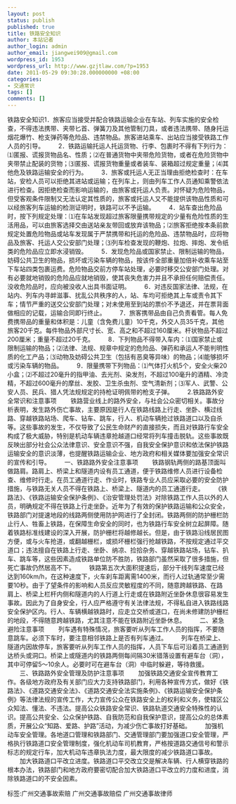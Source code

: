 ```yaml
---
layout: post
status: publish
published: true
title: 铁路安全知识
author: 本站记者
author_login: admin
author_email: jiangwei909@gmail.com
wordpress_id: 1953
wordpress_url: http://www.gzjtlaw.com/?p=1953
date: 2011-05-29 09:30:28.000000000 +08:00
categories:
- 交通常识
tags: []
comments: []
---
```

 铁路安全知识1．旅客应当接受并配合铁路运输企业在车站、列车实施的安全检查，不得违法携带、夹带匕首、弹簧刀及其他管制刀具，或者违法携带、随身托运烟花爆竹、枪支弹药等危险品、违禁物品。旅客进站乘车、出站应当接受铁路工作人员的引导。 　　2．铁路运输托运人托运货物、行李、包裹时不得有下列行为：⑴匿报、谎报货物品名、性质；⑵在普通货物中夹带危险货物，或者在危险货物中夹带禁止配装的货物；⑶匿报、谎报货物重量或者装车、装箱超过规定重量；⑷其他危及铁路运输安全的行为。 　　3．旅客或托运人无正当理由拒绝检查时：在车站，安检人员可以拒绝其进站或运输；在列车上，则由列车工作人员通知乘警依法进行检查。因拒绝检查而影响运输的，由旅客或托运人负责。对怀疑为危险物品，但受客观条件限制又无法认定其性质的，旅客或托运人又不能提供该物品性质和可以经旅客列车运输的检测证明时，铁路可以不予运输。 　　4．站车查出危险品时，按下列规定处理：⑴在车站发现超过旅客限量携带规定的少量有危险性质的生活用品，可以由旅客选择交由送站亲友带回或放弃该物品；⑵旅客拒绝按本条前款规定处置危险物品或站车发现属于严禁携带和托运的危险品、违禁物品时，应将物品及旅客、托运人交公安部门处理；⑶列车检查发现的鞭炮、拉炮、摔炮、发令纸类的危险品应立即水浸销毁。 　　5．发现危险品或国家禁止、限制运输的物品，妨碍公共卫生的物品，损坏或污染车辆的物品，按该件全部重量加倍补收乘车站至下车站四类包裹运费。危险物品交前方停车站处理，必要时移交公安部门处理。对有必要就地销毁的危险品应就地销毁，使其丧失危害力并且不承担任何赔偿责任。没收危险品时，应向被没收人出具书面证明。 　　6．对违反国家法律、法规，在站内、列车内寻衅滋事、扰乱公共秩序的人，站、车均可拒绝其上车或责令其下车；情节严重的送交公安部门处理；对未使用至到站的票价不予退还，并在票背面做相应的记载，运输合同即行终止。 　　7．旅客携带品由自己负责看管。每人免费携带品的重量和体积是：儿童（含免费儿童）10千克，外交人员35千克，其他旅客20千克。每件物品外部尺寸长、宽、高之和不超过160厘米。杆状物品不超过200厘米；重量不超过20千克。 　　8．下列物品不得带入车内：⑴国家禁止或限制运输的物品；⑵法律、法规、规章中规定的危险品、弹药和承运人不能判明性质的化工产品；⑶动物及妨碍公共卫生（包括有恶臭等异味）的物品；⑷能够损坏或污染车辆的物品。 　　9．限量携带下列物品：⑴气体打火机5个，安全火柴20小盒；⑵不超过20毫升的指甲油、去光剂、染发剂，不超过100毫升的酒精、冷烫精，不超过600毫升的摩丝、发胶、卫生杀虫剂、空气清新剂；⑶军人、武警、公安人员、民兵、猎人凭法规规定的持枪证明佩带的枪支子弹。 　　2.铁路路外安全常识和注意事项 　　铁路营业线上的路外安全，与社会公众密切相关。事故分析表明，发生路外伤亡事故，主要原因是行人在铁路线路上行走、坐卧、横过线路、穿越铁路站场、爬车、钻车、跳车，行人、机动车辆抢过铁路道口以及自杀等。这些事故的发生，不仅导致了公民生命财产的直接损失，而且对铁路行车安全构成了极大威胁，特别是机动车辆违章抢越道口经常将列车撞击脱轨。这些事故既反映出部分社会公众法律意识、安全意识不强，自我安全保护意识和依法保护铁路运输安全的意识淡薄，也提醒铁路运输企业、地方政府和相关媒体要加强安全常识的宣传和引导。 　　一、铁路路外安全注意事项 　　铁路钢轨两侧的路基顶面叫做路肩。路肩上、桥梁上和隧道内设有员工通道，便于铁路维修人员进行设备检查、维修时行走。在员工通道行走、作业时，铁路专业人员应采取必要的安全防护措施，与铁路无关人员不得在铁路上、桥梁上、隧道内的员工通道行走。 　　《铁路法》、《铁路运输安全保护条例》、《治安管理处罚法》对除铁路工作人员以外的人员，明确规定不得在铁路上行走坐卧。近年为了有效的保护铁路运输和公众安全，铁路部门对提速地段的线路两侧使用防护网进行了全封闭。铁路两侧的防护栅栏防止行人、牲畜上铁路，在保障生命安全的同时，也为铁路行车安全树立起屏障。随着铁路标准线建设的深入开展，防护栅栏将越修越长。但是，由于铁路沿线居民图方便，或与火车抢道，或翻越栅栏，或损坏栅栏强行抢越铁路，不按规定通过平交道口；违法擅自在铁路上行走、坐卧、纳凉、捡拾杂务、穿越铁路站场，钻车、扒车、跳车等，这些因素造成铁路单位防不胜防，铁路部门虽然采取了很多措施，但死亡事故仍然居高不下。 　　铁路第五次大面积提速后，部分干线列车速度已经达到160km&#47;h，在这种速度下，火车刹车距离需1400米，而行人过轨通常至少需要10秒。由于了望条件的影响和人员反应灵敏程度的不同，随意跨越铁路、在路肩上、桥梁上栏杆内侧和隧道内的人行道上行走或在铁路附近坐卧休息很容易发生事故。因此为了自身安全，行人应严格遵守有关法律法规，不得私自进入铁路线路安全保护区内。行人、车辆横越铁路时，应走立交桥或道口，在尚未修建防护栅栏的地段，不得随意跨越铁路，尤其注意不能在铁路附近坐卧休息。 　　二、紧急避险注意事项 　　列车遇有特殊情况，旅客要听从列车工作人员的指挥，不要随意跳车。必须下车时，要注意相邻铁路上是否有列车通过。 　　列车在桥梁上、隧道内因故停车，旅客要听从列车工作人员的指挥，人员下车后可沿着员工通道到达桥头或洞口。桥梁上或隧道内的铁路两侧每间隔30米错落设置有避车台（洞），其中可停留5～10余人。必要时可在避车台（洞）中临时躲避，等待救援。 　　三、铁路路外安全管理及防护注意事项 　　加强铁路交通安全宣传教育工作。各级地方政府及有关部门应大力支持铁路部门，利用各种宣传方式，做好《铁路法》、《道路交通安全法》、《道路交通安全法实施条例》、《铁路运输安全保护条例》等法律法规的宣传工作，大力宣传公众在铁路安全上的权利和义务，使辖区公众知法、懂法、不违法。提高公众铁路安全常识、铁路轨道交通安全特殊性的认识。提高公共安全、公众保护铁路、自我防范和自我保护意识，提高公众的总体素质，开展公众&ldquo;知路、爱路、护路&rdquo;活动，为减少伤亡事故打好基础。 　　加强机动车安全管理。各地道口管理和铁路部门、交通管理部门要加强道口安全管理，严格执行铁路道口安全管理制度，强化机动车司机教育，严格按道路交通信号和警示标志的规定行车，加大机动车违章执法力度，最大限度的减少铁路道口事故。 　　加大铁路道口平改立进度。铁路道口平交改立交是解决车辆、行人横穿铁路的根本办法，铁路部门和地方政府要密切配合加大铁路道口平改立的力度和进度，消除铁路道口的不安全因素。 标签:广州交通事故索赔 广州交通事故赔偿 广州交通事故律师
